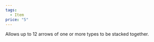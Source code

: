 ```yaml
---  
tags:  
  - Item  
price: "5"  
---  
```

Allows up to 12 arrows of one or more types to be stacked together.